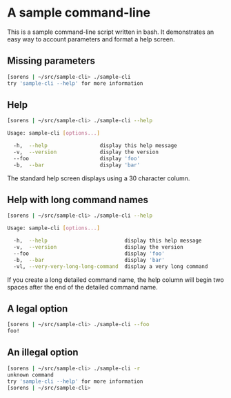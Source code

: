 # A sample command-line

This is a sample command-line script written in bash. It demonstrates an easy way to account parameters and format a help screen.

## Missing parameters

```bash
[sorens | ~/src/sample-cli> ./sample-cli
try 'sample-cli --help' for more information
```

## Help

```bash
[sorens | ~/src/sample-cli> ./sample-cli --help

Usage: sample-cli [options...]

  -h,  --help                 display this help message                         
  -v,  --version              display the version                               
  --foo                       display 'foo'                                     
  -b,  --bar                  display 'bar'                                     
```

The standard help screen displays using a 30 character column.

## Help with long command names

```bash
[sorens | ~/src/sample-cli> ./sample-cli --help

Usage: sample-cli [options...]

  -h,  --help                         display this help message                         
  -v,  --version                      display the version                               
  --foo                               display 'foo'                                     
  -b,  --bar                          display 'bar'                                     
  -vl, --very-very-long-long-command  display a very long command
```

If you create a long detailed command name, the help column will begin two spaces after the end of the detailed command name.

## A legal option

```bash
[sorens | ~/src/sample-cli> ./sample-cli --foo
foo!
```

## An illegal option

```bash
[sorens | ~/src/sample-cli> ./sample-cli -r
unknown command
try 'sample-cli --help' for more information
[sorens | ~/src/sample-cli> 
```